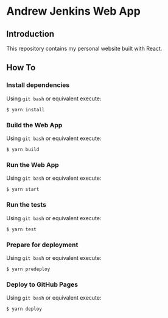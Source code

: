 # Andrew Jenkins Web App


## Introduction
This repository contains my personal website built with React.


## How To
### Install dependencies
Using `git bash` or equivalent execute:
```
$ yarn install
```

### Build the Web App
Using `git bash` or equivalent execute:
```
$ yarn build
```

### Run the Web App
Using `git bash` or equivalent execute:
```
$ yarn start
```

### Run the tests
Using `git bash` or equivalent execute:
```
$ yarn test
```

### Prepare for deployment
Using `git bash` or equivalent execute:
```
$ yarn predeploy
```

### Deploy to GitHub Pages
Using `git bash` or equivalent execute:
```
$ yarn deploy
```
